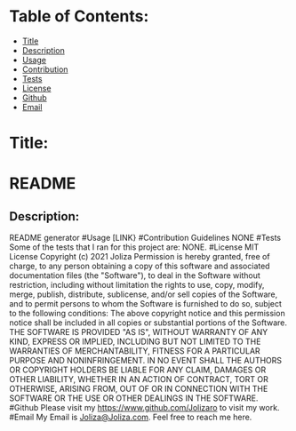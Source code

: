 # Table of Contents:
* [Title](#Title)
* [Description](#Description)
* [Usage](#Usage)
* [Contribution](#Contribution)
* [Tests](#Tests)
* [License](#License)
* [Github](#Github)
* [Email](#Email)
# Title:
# README
## Description:
README generator
#Usage
[LINK}
#Contribution Guidelines
NONE 
#Tests
Some of the tests that I ran for this project are: NONE.
#License
MIT License
Copyright (c) 2021 Joliza 
Permission is hereby granted, free of charge, to any person obtaining a copy
of this software and associated documentation files (the "Software"), to deal
in the Software without restriction, including without limitation the rights
to use, copy, modify, merge, publish, distribute, sublicense, and/or sell
copies of the Software, and to permit persons to whom the Software is
furnished to do so, subject to the following conditions:
The above copyright notice and this permission notice shall be included in all
copies or substantial portions of the Software.
THE SOFTWARE IS PROVIDED "AS IS", WITHOUT WARRANTY OF ANY KIND, EXPRESS OR
IMPLIED, INCLUDING BUT NOT LIMITED TO THE WARRANTIES OF MERCHANTABILITY,
FITNESS FOR A PARTICULAR PURPOSE AND NONINFRINGEMENT. IN NO EVENT SHALL THE
AUTHORS OR COPYRIGHT HOLDERS BE LIABLE FOR ANY CLAIM, DAMAGES OR OTHER
LIABILITY, WHETHER IN AN ACTION OF CONTRACT, TORT OR OTHERWISE, ARISING FROM,
OUT OF OR IN CONNECTION WITH THE SOFTWARE OR THE USE OR OTHER DEALINGS IN THE
SOFTWARE.
#Github
Please visit my https://www.github.com/Jolizaro to visit my work.
#Email
My Email is Joliza@Joliza.com. Feel free to reach me here.